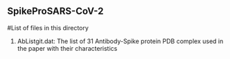 ## SpikeProSARS-CoV-2



#List of files in this directory

1) AbListgit.dat: The list of 31 Antibody-Spike protein PDB complex used in the paper with their characteristics
